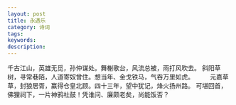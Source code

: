 ```yaml
---
layout: post
title: 永遇乐
category: 诗词
tags: 
keywords: 
description: 
---
```



千古江山，英雄无觅，孙仲谋处。舞榭歌台，风流总被，雨打风吹去。
斜阳草树，寻常巷陌，人道寄奴曾住。想当年、金戈铁马，气吞万里如虎。
　　
元嘉草草，封狼居胥，赢得仓皇北顾。四十三年，望中犹记，烽火扬州路。
可堪回首，佛狸祠下，一片神鸦社鼓！凭谁问、廉颇老矣，尚能饭否？
